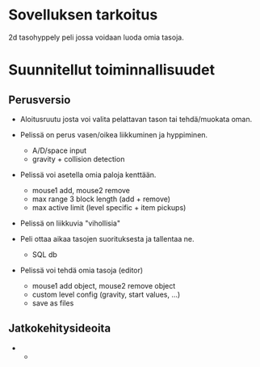 # Sovelluksen tarkoitus
2d tasohyppely peli jossa voidaan luoda omia tasoja.

# Suunnitellut toiminnallisuudet

## Perusversio

- Aloitusruutu josta voi valita pelattavan tason tai tehdä/muokata oman.
		
- Pelissä on perus vasen/oikea liikkuminen ja hyppiminen.
	- A/D/space input
	- gravity + collision detection
	
- Pelissä voi asetella omia paloja kenttään.
	- mouse1 add, mouse2 remove
	- max range 3 block length (add + remove)
	- max active limit (level specific + item pickups)
	
- Pelissä on liikkuvia "vihollisia"

- Peli ottaa aikaa tasojen suorituksesta ja tallentaa ne.
	- SQL db
	
- Pelissä voi tehdä omia tasoja (editor)
	- mouse1 add object, mouse2 remove object
	- custom level config (gravity, start values, ...)
	- save as files

## Jatkokehitysideoita

- -